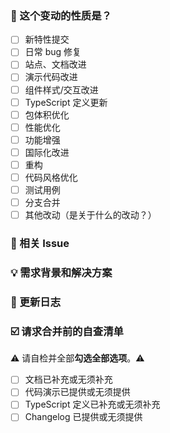 <!--
首先，感谢你的贡献！😄

新特性请提交至 feature 分支，其余可提交至 master 分支。
在维护者审核通过后会合并。
请确保填写以下 pull request 的信息，谢谢！~
-->

### 🤔 这个变动的性质是？

-   [ ] 新特性提交
-   [ ] 日常 bug 修复
-   [ ] 站点、文档改进
-   [ ] 演示代码改进
-   [ ] 组件样式/交互改进
-   [ ] TypeScript 定义更新
-   [ ] 包体积优化
-   [ ] 性能优化
-   [ ] 功能增强
-   [ ] 国际化改进
-   [ ] 重构
-   [ ] 代码风格优化
-   [ ] 测试用例
-   [ ] 分支合并
-   [ ] 其他改动（是关于什么的改动？）

### 🔗 相关 Issue

<!--
1. 描述相关需求的来源，如相关的 issue 讨论链接。
-->

### 💡 需求背景和解决方案

<!--
1. 要解决的具体问题。
2. 列出最终的 API 实现和用法。
3. 涉及UI/交互变动需要有截图或 GIF。
-->

### 📝 更新日志

<!--
从用户角度描述具体变化，以及可能的 breaking change 和其他风险。
-->

### ☑️ 请求合并前的自查清单

⚠️ 请自检并全部**勾选全部选项**。⚠️

-   [ ] 文档已补充或无须补充
-   [ ] 代码演示已提供或无须提供
-   [ ] TypeScript 定义已补充或无须补充
-   [ ] Changelog 已提供或无须提供
